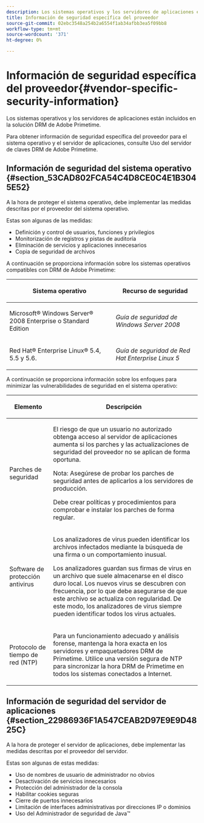 ```yaml
---
description: Los sistemas operativos y los servidores de aplicaciones están incluidos en la solución DRM de Adobe Primetime.
title: Información de seguridad específica del proveedor
source-git-commit: 02ebc3548a254b2a6554f1ab34afbb3ea5f09bb8
workflow-type: tm+mt
source-wordcount: '371'
ht-degree: 0%

---
```


# Información de seguridad específica del proveedor{#vendor-specific-security-information}

Los sistemas operativos y los servidores de aplicaciones están incluidos en la solución DRM de Adobe Primetime.

Para obtener información de seguridad específica del proveedor para el sistema operativo y el servidor de aplicaciones, consulte Uso del servidor de claves DRM de Adobe Primetime.

## Información de seguridad del sistema operativo {#section_53CAD802FCA54C4D8CE0C4E1B3045E52}

A la hora de proteger el sistema operativo, debe implementar las medidas descritas por el proveedor del sistema operativo.

Estas son algunas de las medidas:

* Definición y control de usuarios, funciones y privilegios
* Monitorización de registros y pistas de auditoría
* Eliminación de servicios y aplicaciones innecesarios
* Copia de seguridad de archivos

A continuación se proporciona información sobre los sistemas operativos compatibles con DRM de Adobe Primetime:

<table frame="all" colsep="1" rowsep="1" class="+ topic/table adobe-d/table " id="table_ugl_kjz_n4"> 
 <thead class="- topic/thead "> 
  <tr rowsep="1" class="- topic/row "> 
   <th colname="1" class="- topic/entry entry"> <p class="- topic/p ">Sistema operativo </p> </th> 
   <th colname="2" class="- topic/entry entry"> <p class="- topic/p ">Recurso de seguridad </p> </th> 
  </tr> 
 </thead>
 <tbody class="- topic/tbody "> 
  <tr rowsep="1" class="- topic/row "> 
   <td colname="1" class="- topic/entry "> <p class="- topic/p ">Microsoft® Windows Server® 2008 Enterprise o Standard Edition </p> </td> 
   <td colname="2" class="- topic/entry "> <p class="- topic/p "><i class="+ topic/ph hi-d/i ">Guía de seguridad de Windows Server 2008</i> </p> </td> 
  </tr> 
  <tr rowsep="0" class="- topic/row "> 
   <td colname="1" class="- topic/entry "> <p class="- topic/p ">Red Hat® Enterprise Linux® 5.4, 5.5 y 5.6. </p> </td> 
   <td colname="2" class="- topic/entry "> <p class="- topic/p "><i class="+ topic/ph hi-d/i ">Guía de seguridad de Red Hat Enterprise Linux 5</i> </p> </td> 
  </tr> 
 </tbody> 
</table>

A continuación se proporciona información sobre los enfoques para minimizar las vulnerabilidades de seguridad en el sistema operativo:

<table frame="all" colsep="1" rowsep="1" class="+ topic/table adobe-d/table " id="table_whl_kjz_n4"> 
 <thead class="- topic/thead "> 
  <tr rowsep="1" class="- topic/row "> 
   <th colname="1" class="- topic/entry entry"> <p class="- topic/p ">Elemento </p> </th> 
   <th colname="2" class="- topic/entry entry"> <p class="- topic/p ">Descripción </p> </th> 
  </tr> 
 </thead>
 <tbody class="- topic/tbody "> 
  <tr rowsep="1" class="- topic/row "> 
   <td colname="1" class="- topic/entry "> <p class="- topic/p ">Parches de seguridad </p> </td> 
   <td colname="2" class="- topic/entry "> <p class="- topic/p ">El riesgo de que un usuario no autorizado obtenga acceso al servidor de aplicaciones aumenta si los parches y las actualizaciones de seguridad del proveedor no se aplican de forma oportuna. </p> <p>Nota: Asegúrese de probar los parches de seguridad antes de aplicarlos a los servidores de producción. </p> <p class="- topic/p ">Debe crear políticas y procedimientos para comprobar e instalar los parches de forma regular. </p> </td> 
  </tr> 
  <tr rowsep="1" class="- topic/row "> 
   <td colname="1" class="- topic/entry "> <p class="- topic/p ">Software de protección antivirus </p> </td> 
   <td colname="2" class="- topic/entry "> <p class="- topic/p ">Los analizadores de virus pueden identificar los archivos infectados mediante la búsqueda de una firma o un comportamiento inusual. </p> <p>Los analizadores guardan sus firmas de virus en un archivo que suele almacenarse en el disco duro local. Los nuevos virus se descubren con frecuencia, por lo que debe asegurarse de que este archivo se actualiza con regularidad. De este modo, los analizadores de virus siempre pueden identificar todos los virus actuales. </p> </td> 
  </tr> 
  <tr rowsep="0" class="- topic/row "> 
   <td colname="1" class="- topic/entry "> <p class="- topic/p ">Protocolo de tiempo de red (NTP) </p> </td> 
   <td colname="2" class="- topic/entry "> <p class="- topic/p ">Para un funcionamiento adecuado y análisis forense, mantenga la hora exacta en los servidores y empaquetadores DRM de Primetime. Utilice una versión segura de NTP para sincronizar la hora DRM de Primetime en todos los sistemas conectados a Internet. </p> </td> 
  </tr> 
 </tbody> 
</table>

## Información de seguridad del servidor de aplicaciones {#section_22986936F1A547CEAB2D97E9E9D4825C}

A la hora de proteger el servidor de aplicaciones, debe implementar las medidas descritas por el proveedor del servidor.

Estas son algunas de estas medidas:

* Uso de nombres de usuario de administrador no obvios
* Desactivación de servicios innecesarios
* Protección del administrador de la consola
* Habilitar cookies seguras
* Cierre de puertos innecesarios
* Limitación de interfaces administrativas por direcciones IP o dominios
* Uso del Administrador de seguridad de Java™
